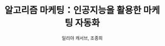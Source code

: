 ---
created: 2023-02-05 10:00
tag: 📚 책 국내도서 IT모바일 컴퓨터공학 자료구조/알고리즘 인공지능 경제경영 마케팅/세일즈
title: 알고리즘 마케팅：인공지능을 활용한 마케팅 자동화
author: 일리야 캐서브, 조종희
category: 국내도서
total_page: 520
publish_date: 2019-05-22
cover_url: http://image.yes24.com/goods/73165833/XL
status: 👀 읽고싶어
start_read_date: 2023-02-05
finish_read_date: 2023-02-05
my_rate: 0
book_note: ...
---